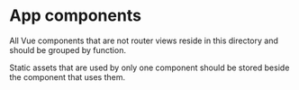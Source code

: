 # App components

All Vue components that are not router views reside in this directory and should be grouped by function.

Static assets that are used by only one component should be stored beside the component that uses them.
